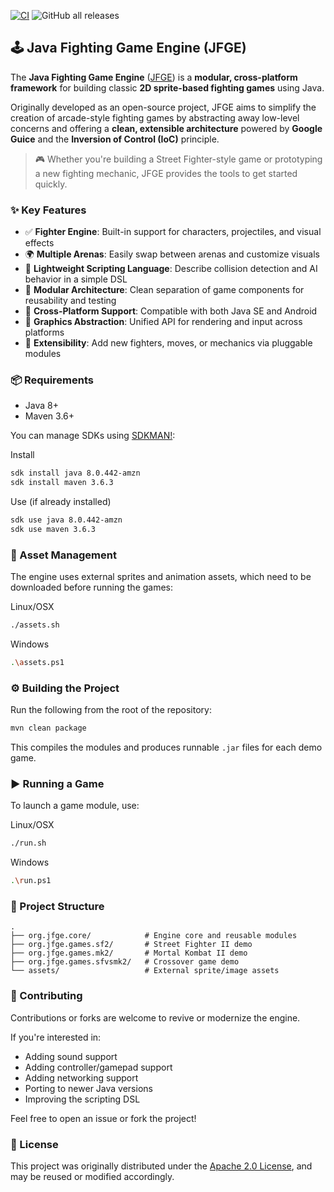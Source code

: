 [![CI](https://github.com/humbertodias/jfge/actions/workflows/ci.yml/badge.svg)](https://github.com/humbertodias/jfge/actions/workflows/ci.yml)
![GitHub all releases](https://img.shields.io/github/downloads/humbertodias/jfge/total)

## 🕹️ Java Fighting Game Engine (JFGE)

The **Java Fighting Game Engine** ([JFGE](https://code.google.com/archive/p/java-fighting-game-engine/downloads)) is a **modular, cross-platform framework** for building classic **2D sprite-based fighting games** using Java.

Originally developed as an open-source project, JFGE aims to simplify the creation of arcade-style fighting games by abstracting away low-level concerns and offering a **clean, extensible architecture** powered by **Google Guice** and the **Inversion of Control (IoC)** principle.

> 🎮 Whether you're building a Street Fighter-style game or prototyping a new fighting mechanic, JFGE provides the tools to get started quickly.

### ✨ Key Features

* ✅ **Fighter Engine**: Built-in support for characters, projectiles, and visual effects
* 🌍 **Multiple Arenas**: Easily swap between arenas and customize visuals
* 🧠 **Lightweight Scripting Language**: Describe collision detection and AI behavior in a simple DSL
* 🧩 **Modular Architecture**: Clean separation of game components for reusability and testing
* 📱 **Cross-Platform Support**: Compatible with both Java SE and Android
* 🎨 **Graphics Abstraction**: Unified API for rendering and input across platforms
* 🔌 **Extensibility**: Add new fighters, moves, or mechanics via pluggable modules

### 📦 Requirements

- Java 8+
- Maven 3.6+

You can manage SDKs using [SDKMAN!](https://sdkman.io):

Install
```bash
sdk install java 8.0.442-amzn
sdk install maven 3.6.3
```

Use (if already installed)
```bash
sdk use java 8.0.442-amzn
sdk use maven 3.6.3
```

### 📁 Asset Management

The engine uses external sprites and animation assets, which need to be downloaded before running the games:

Linux/OSX
```bash
./assets.sh
```
Windows
```bash
.\assets.ps1
```

### ⚙️ Building the Project

Run the following from the root of the repository:

```bash
mvn clean package
```

This compiles the modules and produces runnable `.jar` files for each demo game.

### ▶️ Running a Game

To launch a game module, use:

Linux/OSX
```bash
./run.sh
```
Windows
```bash
.\run.ps1
```

### 📂 Project Structure
```
.
├── org.jfge.core/            # Engine core and reusable modules
├── org.jfge.games.sf2/       # Street Fighter II demo
├── org.jfge.games.mk2/       # Mortal Kombat II demo
├── org.jfge.games.sfvsmk2/   # Crossover game demo
└── assets/                   # External sprite/image assets
```

### 🤝 Contributing

Contributions or forks are welcome to revive or modernize the engine.

If you're interested in:

* Adding sound support
* Adding controller/gamepad support
* Adding networking support
* Porting to newer Java versions
* Improving the scripting DSL

Feel free to open an issue or fork the project!

### 📜 License

This project was originally distributed under the [Apache 2.0 License](LICENSE), and may be reused or modified accordingly.
